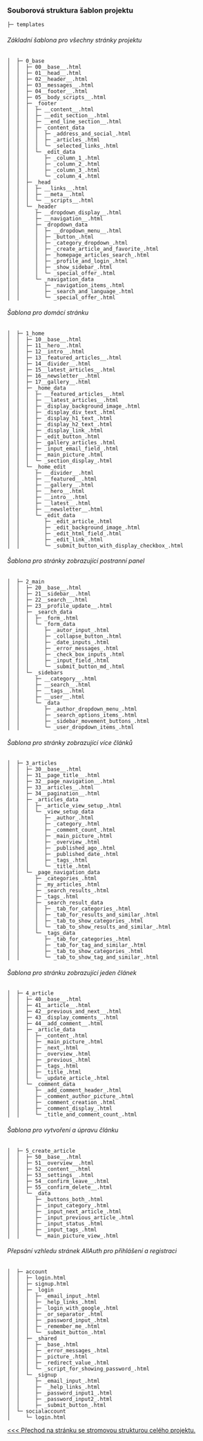 ### Souborová struktura šablon projektu

    ├─ templates

###### Základní šablona pro všechny stránky projektu

    │  ├─ 0_base
    │  │  ├─ 00__base__.html
    │  │  ├─ 01__head__.html
    │  │  ├─ 02__header__.html
    │  │  ├─ 03__messages__.html
    │  │  ├─ 04__footer__.html
    │  │  ├─ 05__body_scripts__.html
    │  │  ├─ _footer
    │  │  │  ├─ __content__.html
    │  │  │  ├─ __edit_section__.html
    │  │  │  ├─ __end_line_section__.html
    │  │  │  ├─ _content_data
    │  │  │	 │	├─ _address_and_social_.html
    │  │  │	 │	├─ _articles_.html
    │  │  │	 │	└─ _selected_links_.html
    │  │  │	 └─ _edit_data
    │  │  │		├─ _column_1_.html
    │  │  │		├─ _column_2_.html
    │  │  │		├─ _column_3_.html
    │  │  │		└─ _column_4_.html
    │  │  ├─ _head
    │  │  │  ├─ __links__.html
    │  │  │  ├─ __meta__.html
    │  │  │  └─ __scripts__.html
    │  │  └─ _header
    │  │	 ├─ __dropdown_display__.html
    │  │	 ├─ __navigation__.html
    │  │	 ├─ _dropdown_data
    │  │	 │	├─ __dropdown_menu__.html
    │  │	 │	├─ _button_.html
    │  │	 │	├─ _category_dropdown_.html
    │  │	 │	├─ _create_article_and_favorite_.html
    │  │	 │	├─ _homepage_articles_search_.html
    │  │	 │	├─ _profile_and_login_.html
    │  │	 │	├─ _show_sidebar_.html
    │  │	 │	└─ _special_offer_.html
    │  │	 └─ _navigation_data
    │  │		├─ _navigation_items_.html
    │  │		├─ _search_and_language_.html
    │  │		└─ _special_offer_.html

###### Šablona pro domácí stránku

    │  ├─ 1_home
    │  │  ├─ 10__base__.html
    │  │  ├─ 11__hero__.html
    │  │  ├─ 12__intro__.html
    │  │  ├─ 13__featured_articles__.html
    │  │  ├─ 14__divider__.html
    │  │  ├─ 15__latest_articles__.html
    │  │  ├─ 16__newsletter__.html
    │  │  ├─ 17__gallery__.html
    │  │  ├─ _home_data
    │  │  │  ├─ __featured_articles__.html
    │  │  │  ├─ __latest_articles__.html
    │  │  │  ├─ _display_background_image_.html
    │  │  │  ├─ _display_div_text_.html
    │  │  │  ├─ _display_h1_text_.html
    │  │  │  ├─ _display_h2_text_.html
    │  │  │  ├─ _display_link_.html
    │  │  │  ├─ _edit_button_.html
    │  │  │  ├─ _gallery_articles_.html
    │  │  │  ├─ _input_email_field_.html
    │  │  │  ├─ _main_picture_.html
    │  │  │	 └─ _section_display_.html
    │  │  └─ _home_edit
    │  │	 ├─ __divider__.html
    │  │	 ├─ __featured__.html
    │  │	 ├─ __gallery__.html
    │  │	 ├─ __hero__.html
    │  │	 ├─ __intro__.html
    │  │	 ├─ __latest__.html
    │  │	 ├─ __newsletter__.html
    │  │	 └─ _edit_data
    │  │		├─ _edit_article_.html
    │  │		├─ _edit_background_image_.html
    │  │		├─ _edit_html_field_.html
    │  │		├─ _edit_link_.html
    │  │		└─ _submit_button_with_display_checkbox_.html

###### Šablona pro stránky zobrazující postranní panel

    │  ├─ 2_main
    │  │  ├─ 20__base__.html
    │  │  ├─ 21__sidebar__.html
    │  │  ├─ 22__search__.html
    │  │  ├─ 23__profile_update__.html
    │  │  ├─ _search_data
    │  │  │  ├─ _form_.html
    │  │  │	 └─ _form_data
    │  │  │		├─ _autor_input_.html
    │  │  │		├─ _collapse_button_.html
    │  │  │		├─ _date_inputs_.html
    │  │  │		├─ _error_messages_.html
    │  │  │		├─ _check_box_inputs_.html
    │  │  │		├─ _input_field_.html
    │  │  │		└─ _submit_button_md_.html
    │  │  └─ _sidebars
    │  │	 ├─ __category__.html
    │  │	 ├─ __search__.html
    │  │	 ├─ __tags__.html
    │  │	 ├─ __user__.html
    │  │	 └─ _data
    │  │		├─ _author_dropdown_menu_.html
    │  │		├─ _search_options_items_.html
    │  │		├─ _sidebar_movement_buttons_.html
    │  │		└─ _user_dropdown_items_.html

###### Šablona pro stránky zobrazující více článků

    │  ├─ 3_articles
    │  │  ├─ 30__base__.html
    │  │  ├─ 31__page_title__.html
    │  │  ├─ 32__page_navigation__.html
    │  │  ├─ 33__articles__.html
    │  │  ├─ 34__pagination__.html
    │  │  ├─ _articles_data
    │  │  │  ├─ _article_view_setup_.html
    │  │  │	 └─ _view_setup_data
    │  │  │		├─ _author_.html
    │  │  │		├─ _category_.html
    │  │  │		├─ _comment_count_.html
    │  │  │		├─ _main_picture_.html
    │  │  │		├─ _overview_.html
    │  │  │		├─ _published_ago_.html
    │  │  │		├─ _published_date_.html
    │  │  │		├─ _tags_.html
    │  │  │		└─ _title_.html
    │  │  └─ _page_navigation_data
    │  │	 ├─ _categories_.html
    │  │	 ├─ _my_articles_.html
    │  │	 ├─ _search_results_.html
    │  │	 ├─ _tags_.html
    │  │	 ├─ _search_result_data
    │  │	 │	├─ _tab_for_categories_.html
    │  │	 │	├─ _tab_for_results_and_similar_.html
    │  │	 │	├─ _tab_to_show_categories_.html
    │  │	 │	└─ _tab_to_show_results_and_similar_.html
    │  │	 └─ _tags_data
    │  │		├─ _tab_for_categories_.html
    │  │		├─ _tab_for_tag_and_similar_.html
    │  │		├─ _tab_to_show_categories_.html
    │  │		└─ _tab_to_show_tag_and_similar_.html

###### Šablona pro stránku zobrazující jeden článek

    │  ├─ 4_article
    │  │  ├─ 40__base__.html
    │  │  ├─ 41__article__.html
    │  │  ├─ 42__previous_and_next__.html
    │  │  ├─ 43__display_comments__.html
    │  │  ├─ 44__add_comment__.html
    │  │  ├─ _article_data
    │  │  │  ├─ _content_.html
    │  │  │  ├─ _main_picture_.html
    │  │  │  ├─ _next_.html
    │  │  │  ├─ _overview_.html
    │  │  │  ├─ _previous_.html
    │  │  │  ├─ _tags_.html
    │  │  │  ├─ _title_.html
    │  │  │	 └─ _update_article_.html
    │  │  └─ _comment_data
    │  │	 ├─ _add_comment_header_.html
    │  │	 ├─ _comment_author_picture_.html
    │  │	 ├─ _comment_creation_.html
    │  │	 ├─ _comment_display_.html
    │  │	 └─ _title_and_comment_count_.html

###### Šablona pro vytvoření a úpravu článku

    │  ├─ 5_create_article
    │  │  ├─ 50__base__.html
    │  │  ├─ 51__overview__.html
    │  │  ├─ 52__content__.html
    │  │  ├─ 53__settings__.html
    │  │  ├─ 54__confirm_leave__.html
    │  │  ├─ 55__confirm_delete__.html
    │  │  └─ _data
    │  │	 ├─ _buttons_both_.html
    │  │	 ├─ _input_category_.html
    │  │	 ├─ _input_next_article_.html
    │  │	 ├─ _input_previous_article_.html
    │  │	 ├─ _input_status_.html
    │  │	 ├─ _input_tags_.html
    │  │	 └─ _main_picture_view_.html

###### Přepsání vzhledu stránek AllAuth pro přihlášení a registraci

    │  ├─ account
    │  │  ├─ login.html
    │  │  ├─ signup.html
    │  │  ├─ _login
    │  │  │	 ├─ _email_input_.html
    │  │  │	 ├─ _help_links_.html
    │  │  │	 ├─ _login_with_google_.html
    │  │  │	 ├─ _or_separator_.html
    │  │  │	 ├─ _password_input_.html
    │  │  │	 ├─ _remember_me_.html
    │  │  │	 └─ _submit_button_.html
    │  │  ├─ _shared
    │  │  │  ├─ _base_.html
    │  │  │  ├─ _error_messages_.html
    │  │  │  ├─ _picture_.html
    │  │  │  ├─ _redirect_value_.html
    │  │  │	 └─ _script_for_showing_password_.html
    │  │  └─ _signup
    │  │	 ├─ _email_input_.html
    │  │	 ├─  _help_links_.html
    │  │	 ├─ _password_input1_.html
    │  │	 ├─ _password_input2_.html
    │  │	 ├─ _submit_button_.html
    │  └─ socialaccount	
    │	  └─ login.html

[<<< Přechod na stránku se stromovou strukturou celého projektu.](05_tree.md)